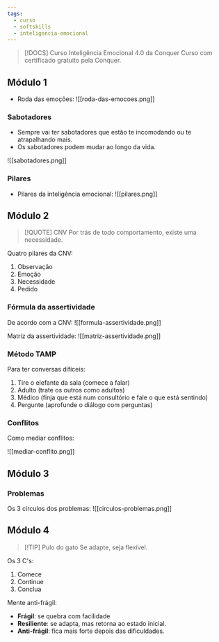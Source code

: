 ```yaml
---
tags:
  - curso
  - softskills
  - inteligencia-emocional
---
```

> [!DOCS] Curso Inteligência Emocional 4.0 da Conquer
> Curso com certificado gratuito pela Conquer.

## Módulo 1

- Roda das emoções:
![[roda-das-emocoes.png]]

### Sabotadores
- Sempre vai ter sabotadores que estão te incomodando ou te atrapalhando mais.
- Os sabotadores podem mudar ao longo da vida.

![[sabotadores.png]]

### Pilares
- Pilares da inteligência emocional:
![[pilares.png]]

## Módulo 2

> [!QUOTE] CNV
> Por trás de todo comportamento, existe uma necessidade.

Quatro pilares da CNV:
1. Observação
2. Emoção
3. Necessidade
4. Pedido

### Fórmula da assertividade

De acordo com a CNV:
![[formula-assertividade.png]]

Matriz da assertividade:
![[matriz-assertividade.png]]

### Método TAMP

Para ter conversas difíceis:
1. Tire o elefante da sala (comece a falar)
2. Adulto (trate os outros como adultos)
3. Médico (finja que está num consultório e fale o que está sentindo)
4. Pergunte (aprofunde o diálogo com perguntas)


### Conflitos
Como mediar conflitos:

![[mediar-conflito.png]]

## Módulo 3

### Problemas

Os 3 círculos dos problemas:
![[circulos-problemas.png]]

## Módulo 4


> [!TIP] Pulo do gato
> Se adapte, seja flexível.


Os 3 C's:
1. Comece
2. Continue
3. Conclua


Mente anti-frágil:
* **Frágil**: se quebra com facilidade
* **Resiliente**: se adapta, mas retorna ao estado inicial.
* **Anti-frágil**: fica mais forte depois das dificuldades.

